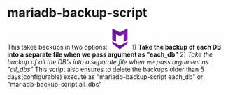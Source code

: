 # mariadb-backup-script
This takes backups in two options:
![alt text](https://github.com/adam-p/markdown-here/raw/master/src/common/images/icon48.png "Logo Title Text 1") 1) **Take the backup of each DB into a separate file when we pass argument as "each_db"** 2) *Take the backup of all the DB's into a separate file when we pass argument as "all_dbs"* This script also ensures to delete the backups older than 5 days(configurable) execute as "mariadb-backup-script each_db" or "mariadb-backup-script all_dbs"
